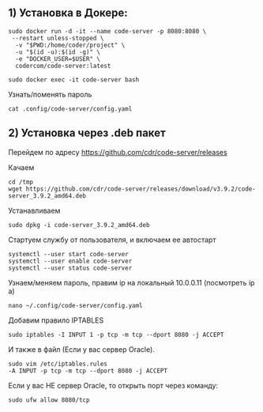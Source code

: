 ## 1) Установка в Докере:

```
sudo docker run -d -it --name code-server -p 8080:8080 \
 --restart unless-stopped \
  -v "$PWD:/home/coder/project" \
  -u "$(id -u):$(id -g)" \
  -e "DOCKER_USER=$USER" \
  codercom/code-server:latest
```

```
sudo docker exec -it code-server bash
```

Узнать/поменять пароль
```
cat .config/code-server/config.yaml
```

## 2) Установка через .deb пакет

Перейдем по адресу https://github.com/cdr/code-server/releases

Качаем 

```
cd /tmp
wget https://github.com/cdr/code-server/releases/download/v3.9.2/code-server_3.9.2_amd64.deb
```

Устанавливаем 

```
sudo dpkg -i code-server_3.9.2_amd64.deb
```

Стартуем службу от пользователя, и включаем ее автостарт

```
systemctl --user start code-server
systemctl --user enable code-server
systemctl --user status code-server
```

Узнаем/меняем пароль, правим ip на локальный 10.0.0.11 (посмотреть ip a)

```
nano ~/.config/code-server/config.yaml
```

Добавим правило IPTABLES

```
sudo iptables -I INPUT 1 -p tcp -m tcp --dport 8080 -j ACCEPT
```

И также в файл (Если у вас сервер Oracle). 

```
sudo vim /etc/iptables.rules
-A INPUT -p tcp -m tcp --dport 8080 -j ACCEPT
```

Если у вас НЕ сервер Oracle, то открыть порт через команду:

```
sudo ufw allow 8080/tcp
```
